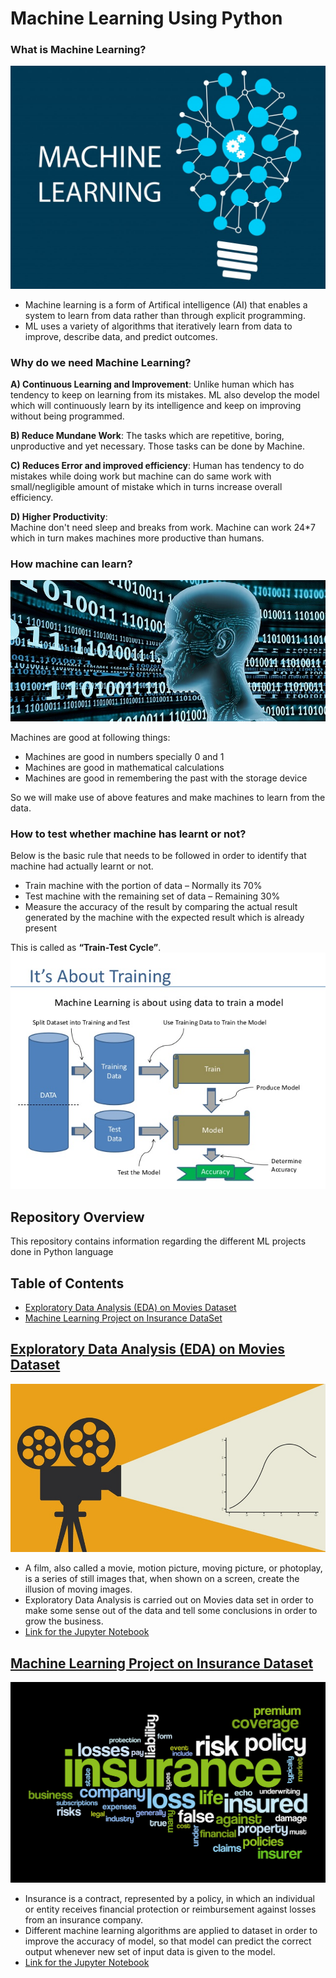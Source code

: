 # Machine Learning Using Python

### What is Machine Learning?
![image.png](images/MachineLearning.jpg)

- Machine learning is a form of Artifical intelligence (AI) that enables a system to learn from data rather than through explicit       programming.
- ML uses a variety of algorithms that iteratively learn from data to improve, describe data, and predict outcomes.

### Why do we need Machine Learning?
__A) Continuous Learning and Improvement__:
    Unlike human which has tendency to keep on learning from its mistakes. ML also develop the model which will continuously learn by its intelligence and keep on improving without being programmed.

__B) Reduce Mundane Work__:
    The tasks which are repetitive, boring, unproductive and yet necessary. Those tasks can be done by Machine.

__C) Reduces Error and improved efficiency__:
    Human has tendency to do mistakes while doing work but machine can do same work with small/negligible amount of mistake which in turns increase overall efficiency.

__D) Higher Productivity__:  
    Machine don't need sleep and breaks from work. Machine can work 24*7 which in turn makes machines more productive than humans. 

### How machine can learn?
![image.png](images/HowMachineCanLearn.jpg)

Machines are good at following things:

- Machines are good in numbers specially 0 and 1
- Machines are good in mathematical calculations
- Machines are good in remembering the past with the storage device

So we will make use of above features and make machines to learn from the data.


### How to test whether machine has learnt or not?

Below is the basic rule that needs to be followed in order to identify that machine had actually learnt or not.

- Train machine with the portion of data – Normally its 70%
- Test machine with the remaining set of data – Remaining 30%
- Measure the accuracy of the result by comparing the actual result generated by the machine with the expected result which is already present

This is called as __“Train-Test Cycle”__.
![image.png](images/TrainTest.jpg)

## Repository Overview
This repository contains information regarding the different ML projects done in Python language

## Table of Contents
- [Exploratory Data Analysis (EDA) on Movies Dataset](#section01) <br/>
- [Machine Learning Project on Insurance DataSet](#section02) <br/>

<a id = "section01"></a>
## [Exploratory Data Analysis (EDA) on Movies Dataset](./EDA_On_Movies_Dataset)
![image.png](images/Movies.jpg)
- A film, also called a movie, motion picture, moving picture, or photoplay, is a series of still images that, when shown on a screen, create the illusion of moving images. 
- Exploratory Data Analysis is carried out on Movies data set in order to make some sense out of the data and tell some conclusions in order to grow the business. 
- [Link for the Jupyter Notebook](./EDA_On_Movies_Dataset/Movies_EDA_Project.ipynb)

<a id = "section02"></a>
## [Machine Learning Project on Insurance Dataset](./ML_Project_On_Insurance_DataSet)
![image.png](images/Insurance_Img1.png)
- Insurance is a contract, represented by a policy, in which an individual or entity receives financial protection or reimbursement against losses from an insurance company.
- Different machine learning algorithms are applied to dataset in order to improve the accuracy of model, so that model can predict the correct output whenever new set of input data is given to the model.
- [Link for the Jupyter Notebook](./ML_Project_On_Insurance_DataSet/Insurance_ML_Project.ipynb)

